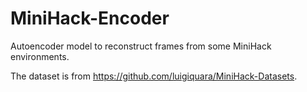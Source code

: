 # MiniHack-Encoder

Autoencoder model to reconstruct frames from some MiniHack environments.

The dataset is from https://github.com/luigiquara/MiniHack-Datasets.
